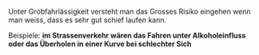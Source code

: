 Unter Grobfahrlässigkeit versteht man das Grosses Risiko eingehen wenn man weiss, dass es sehr gut schief laufen kann.

Beispiele:
**im Strassenverkehr wären das Fahren unter Alkoholeinfluss oder das Überholen in einer Kurve bei schlechter Sich**